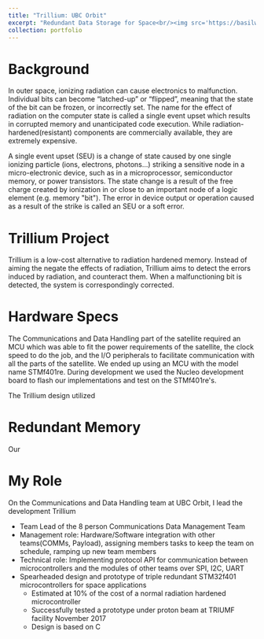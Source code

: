 ```yaml
---
title: "Trillium: UBC Orbit"
excerpt: "Redundant Data Storage for Space<br/><img src='https://basilwong.github.io/files/logos/ubc-orbit.png' width='200'>"
collection: portfolio
---
```


# Background

In outer space, ionizing radiation can cause electronics to malfunction. Individual bits can become “latched-up” or “flipped”, meaning that the state of the bit can be frozen, or incorrectly set. The name for the effect of radiation on the computer state is called a single event upset which results in corrupted memory and unanticipated code execution. While radiation-hardened(resistant) components are commercially available, they are extremely expensive.

A single event upset (SEU) is a change of state caused by one single ionizing particle (ions, electrons, photons...) striking a sensitive node in a micro-electronic device, such as in a microprocessor, semiconductor memory, or power transistors. The state change is a result of the free charge created by ionization in or close to an important node of a logic element (e.g. memory "bit"). The error in device output or operation caused as a result of the strike is called an SEU or a soft error.

# Trillium Project

Trillium is a low-cost alternative to radiation hardened memory. Instead of aiming the negate the effects of radiation, Trillium aims to detect the errors induced by radiation, and counteract them. When a malfunctioning bit is detected, the system is correspondingly corrected.

# Hardware Specs

The Communications and Data Handling part of the satellite required an MCU which was able to fit the power requirements of the satellite, the clock speed to do the job, and the I/O peripherals to facilitate communication with all the parts of the satellite. We ended up using an MCU with the model name STMf401re. During development we used the Nucleo development board to flash our implementations and test on the STMf401re's.

The Trillium design utilized 

# Redundant Memory

Our

# My Role

On the Communications and Data Handling team at UBC Orbit, I lead the development Trillium
  * Team Lead of the 8 person Communications Data Management Team
  * Management role: Hardware/Software integration with other teams(COMMs, Payload), assigning members tasks to keep the team on schedule, ramping up new team members
  * Technical role:  Implementing protocol API for communication between microcontrollers and the modules of other teams over SPI, I2C, UART
  * Spearheaded design and prototype of triple redundant STM32f401 microcontrollers for space applications
    * Estimated at 10% of the cost of a normal radiation hardened microcontroller
	* Successfully tested a prototype under proton beam at TRIUMF facility November 2017
	* Design is based on C
